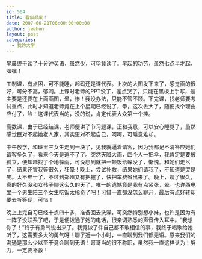 ```yaml
---
id: 564
title: 看似颓废！
date: 2007-06-21T08:00:00+00:00
author: jeehon
layout: post
categories:
  - 我的大学
---
```

早晨终于读了十分钟英语，虽然少，可毕竟读了。早起的功劳，虽然七点半才起，嘿嘿！
    
工制课，有点困，可不能睡，起码还是课代表。上次的大图发下来了，感觉画的很好，可分不高，郁闷。上课时老师的PPT没了，差点哭了，只能在黑板上手写，最主要是还要在上面画图，晕，惨！我没办法，只能不管不顾。下完课，找老师要考试重点，此时才知道老师竟在上个星期已经说了，晕，这次丢大了，随便找个理由应付了，险！这课代表当的，没的说，肯定代表大众第一个挂。
    
高数课，由于已经结课，老师便讲了节习题课，正和我意，可以安心睡觉了，虽然感觉巨对不起她老人家，其实更对不起自己，呵呵，可睡意难却。
    
中午放学，和班里三女生走到一块了，见我就逼着请客，因为我都记不清答应她们请客多久了，看来今天是逃不了了。突然天降大雨，四个人一把伞，我肯定是要被孤立，便知趣找了个地躲雨，可没想到就把一顿饭给躲没了，惭愧。和她们走岔了，结果还害我等很久，狂晕！晚上，尝试补救，结果她们请我了，不知道是哭是笑。太不绅士了，不过到郑州又有把握了，快把车费省出来了。晚上，聊了很久，真的好久没和女孩子聊这么久的天了，唯一的遗憾竟是我有点紧张，晕。也许西电里一个男生陪三个女生吃饭太稀奇了吧！可惜一直都没怎么聊开，最后有点好转却要去听答疑，可惜！
    
晚上上完自习已经十点四十多，准备回去洗澡，可突然特别想小妹，也许是因为有一阵子没联系了吧，于是便拨通了她的电话，很亲切熟悉的声音传入耳中。“我想你了！”终于有勇气说出来了。我竟做了件自己都不敢相信的事，我终于唱歌给她听了，这需要多大的勇气呀！聊了近一个小时，一直聊到我们都无语。原来我们的沟通是那么少以至于竟会聊到无语！哥哥当的很不称职，虽然我一直这样认为！努力，一定要补救！